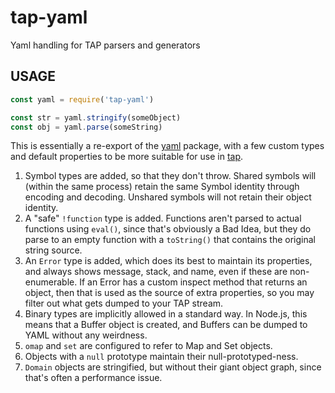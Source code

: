 # tap-yaml

Yaml handling for TAP parsers and generators

## USAGE

```js
const yaml = require('tap-yaml')

const str = yaml.stringify(someObject)
const obj = yaml.parse(someString)
```

This is essentially a re-export of the [yaml](http://npm.im/yaml)
package, with a few custom types and default properties to be more suitable for
use in [tap](https://www.node-tap.org).

1. Symbol types are added, so that they don't throw.  Shared symbols will
   (within the same process) retain the same Symbol identity through encoding
   and decoding.  Unshared symbols will not retain their object identity.
2. A "safe" `!function` type is added.  Functions aren't parsed to actual
   functions using `eval()`, since that's obviously a Bad Idea, but they do
   parse to an empty function with a `toString()` that contains the original
   string source.
3. An `Error` type is added, which does its best to maintain its properties,
   and always shows message, stack, and name, even if these are non-enumerable.
   If an Error has a custom inspect method that returns an object, then that is
   used as the source of extra properties, so you may filter out what gets
   dumped to your TAP stream.
4. Binary types are implicitly allowed in a standard way.  In Node.js, this
   means that a Buffer object is created, and Buffers can be dumped to YAML
   without any weirdness.
5. `omap` and `set` are configured to refer to Map and Set objects.
6. Objects with a `null` prototype maintain their null-prototyped-ness.
7. `Domain` objects are stringified, but without their giant object graph,
   since that's often a performance issue.
